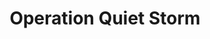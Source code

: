 ---
mission_id: opqstorm
editorsChoice:
title: "Operation Quiet Storm"
authors: 
    - "Ken Swope"
    - "Ron Swope"
date:
filename: ""
description: "The Empire has agreed to give the Imperial Star Destroyer Thunder to a nearby planetary system engaged in a local war. Your job is to stop this technology transfer by destroying the Thunder. You need to place three charges throughout the ship and then get out using an escape pod."
heroImage: "./opqstorm.png"
levelReplaced:	SECBASE
difficulty: no
bm:	yes
fme: yes
wax: yes
three_do: no
voc: yes
gmd: no
vue: yes
lfd: no
base: "Level with new architecture plus some from the Executor." 
editors: "WDFUSE 2.00"

---